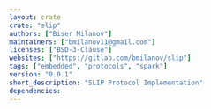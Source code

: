 ```yaml
---
layout: crate
crate: "slip"
authors: ["Biser Milanov"]
maintainers: ["bmilanov11@gmail.com"]
licenses: ["BSD-3-Clause"]
websites: ["https://gitlab.com/bmilanov/slip"]
tags: ["embedded", "protocols", "spark"]
version: "0.0.1"
short_description: "SLIP Protocol Implementation"
dependencies: 
---
```



